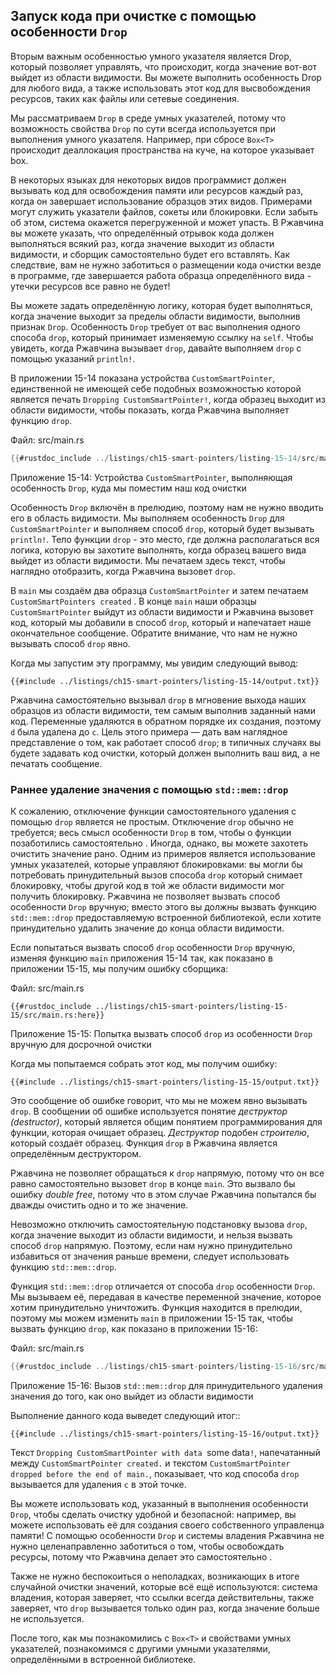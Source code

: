 ## Запуск кода при очистке с помощью особенности `Drop`

Вторым важным особенностью умного указателя является Drop, который позволяет управлять, что происходит, когда значение вот-вот выйдет из области видимости. Вы можете выполнить особенность Drop для любого вида, а также использовать этот код для высвобождения ресурсов, таких как файлы или сетевые соединения.

Мы рассматриваем `Drop` в среде умных указателей, потому что возможность свойства `Drop` по сути всегда используется при выполнения умного указателя. Например, при сбросе `Box<T>` происходит деаллокация пространства на куче, на которое указывает box.

В некоторых языках для некоторых видов программист должен вызывать код для освобождения памяти или ресурсов каждый раз, когда он завершает использование образцов этих видов. Примерами могут служить указатели файлов, сокеты или блокировки. Если забыть об этом, система окажется перегруженной и может упасть. В Ржавчина вы можете указать, что определённый отрывок кода должен выполняться всякий раз, когда значение выходит из области видимости, и сборщик самостоятельно будет его вставлять. Как следствие, вам не нужно заботиться о размещении кода очистки везде в программе, где завершается работа образца определённого вида - утечки ресурсов все равно не будет!

Вы можете задать определённую логику, которая будет выполняться, когда значение выходит за пределы области видимости, выполнив признак `Drop`. Особенность `Drop` требует от вас выполнения одного способа `drop`, который принимает изменяемую ссылку на `self`. Чтобы увидеть, когда Ржавчина вызывает `drop`, давайте выполняем `drop` с помощью указаний `println!`.

В приложении 15-14 показана устройства `CustomSmartPointer`, единственной не имеющей себе подобных возможностью которой является печать `Dropping CustomSmartPointer!`, когда образец выходит из области видимости, чтобы показать, когда Ржавчина выполняет функцию `drop`.

<span class="filename">Файл: src/main.rs</span>

```rust
{{#rustdoc_include ../listings/ch15-smart-pointers/listing-15-14/src/main.rs}}
```

<span class="caption">Приложение 15-14: Устройства <code>CustomSmartPointer</code>, выполняющая особенность <code>Drop</code>, куда мы поместим наш код очистки</span>

Особенность `Drop` включён в прелюдию, поэтому нам не нужно вводить его в область видимости. Мы выполняем особенность `Drop` для `CustomSmartPointer` и выполняем способ `drop`, который будет вызывать `println!`. Тело функции `drop` - это место, где должна располагаться вся логика, которую вы захотите выполнять, когда образец вашего вида выйдет из области видимости. Мы печатаем здесь текст, чтобы наглядно отобразить, когда Ржавчина вызовет `drop`.

В `main` мы создаём два образца `CustomSmartPointer` и затем печатаем `CustomSmartPointers created` . В конце `main` наши образцы `CustomSmartPointer` выйдут из области видимости и Ржавчина вызовет код, который мы добавили в способ `drop`, который и напечатает наше окончательное сообщение. Обратите внимание, что нам не нужно вызывать способ `drop` явно.

Когда мы запустим эту программу, мы увидим следующий вывод:

```console
{{#include ../listings/ch15-smart-pointers/listing-15-14/output.txt}}
```

Ржавчина самостоятельно вызывал `drop` в мгновение выхода наших образцов из области видимости, тем самым выполнив заданный нами код. Переменные удаляются в обратном порядке их создания, поэтому `d` была удалена до `c`. Цель этого примера — дать вам наглядное представление о том, как работает способ `drop`; в типичных случаях вы будете задавать код очистки, который должен выполнить ваш вид, а не печатать сообщение.

### Раннее удаление значения с помощью `std::mem::drop`

К сожалению, отключение функции самостоятельного удаления с помощью `drop` является не простым. Отключение `drop` обычно не требуется; весь смысл особенности `Drop` в том, чтобы о функции позаботились самостоятельно . Иногда, однако, вы можете захотеть очистить значение рано. Одним из примеров является использование умных указателей, которые управляют блокировками: вы могли бы потребовать принудительный вызов способа `drop` который снимает блокировку, чтобы другой код в той же области видимости мог получить блокировку. Ржавчина не позволяет вызвать способ особенности `Drop` вручную; вместо этого вы должны вызвать функцию `std::mem::drop` предоставляемую встроенной библиотекой, если хотите принудительно удалить значение до конца области видимости.

Если попытаться вызвать способ `drop` особенности `Drop` вручную, изменяя функцию `main` приложения 15-14 так, как показано в приложении 15-15, мы получим ошибку сборщика:

<span class="filename">Файл: src/main.rs</span>

```rust,ignore,does_not_compile
{{#rustdoc_include ../listings/ch15-smart-pointers/listing-15-15/src/main.rs:here}}
```

<span class="caption">Приложение 15-15: Попытка вызвать способ <code>drop</code> из особенности <code>Drop</code> вручную для досрочной очистки</span>

Когда мы попытаемся собрать этот код, мы получим ошибку:

```console
{{#include ../listings/ch15-smart-pointers/listing-15-15/output.txt}}
```

Это сообщение об ошибке говорит, что мы не можем явно вызывать `drop`. В сообщении об ошибке используется понятие *деструктор (destructor)*, который является общим понятием программирования для функции, которая очищает образец. *Деструктор* подобен *строителю*, который создаёт образец. Функция `drop` в Ржавчина является определённым деструктором.

Ржавчина не позволяет обращаться к `drop` напрямую, потому что он все равно самостоятельно вызовет `drop` в конце `main`. Это вызвало бы ошибку *double free*, потому что в этом случае Ржавчина попытался бы дважды очистить одно и то же значение.

Невозможно отключить самостоятельную подстановку вызова `drop`, когда значение выходит из области видимости, и нельзя вызвать способ `drop` напрямую. Поэтому, если нам нужно принудительно избавиться от значения раньше времени, следует использовать функцию `std::mem::drop`.

Функция `std::mem::drop` отличается от способа `drop` особенности `Drop`. Мы вызываем её, передавая в качестве переменной значение, которое хотим принудительно уничтожить. Функция находится в прелюдии, поэтому мы можем изменить `main` в приложении 15-15 так, чтобы вызвать функцию `drop`, как показано в приложении 15-16:

<span class="filename">Файл: src/main.rs</span>

```rust
{{#rustdoc_include ../listings/ch15-smart-pointers/listing-15-16/src/main.rs:here}}
```

<span class="caption">Приложение 15-16: Вызов <code>std::mem::drop</code> для принудительного удаления значения до того, как оно выйдет из области видимости</span>

Выполнение данного кода выведет следующий итог::

```console
{{#include ../listings/ch15-smart-pointers/listing-15-16/output.txt}}
```

Текст `Dropping CustomSmartPointer with data `some data`!`, напечатанный между `CustomSmartPointer created.` и текстом `CustomSmartPointer dropped before the end of main.`, показывает, что код способа `drop` вызывается для удаления `c` в этой точке.

Вы можете использовать код, указанный в выполнения особенности `Drop`, чтобы сделать очистку удобной и безопасной: например, вы можете использовать её для создания своего собственного управленца памяти! С помощью особенности `Drop` и системы владения Ржавчина не нужно целенаправленно заботиться о том, чтобы освобождать ресурсы, потому что Ржавчина делает это самостоятельно .

Также не нужно беспокоиться о неполадках, возникающих в итоге случайной очистки значений, которые всё ещё используются: система владения, которая заверяет, что ссылки всегда действительны, также заверяет, что `drop` вызывается только один раз, когда значение больше не используется.

После того, как мы познакомились с `Box<T>` и свойствами умных указателей, познакомимся с другими умными указателями, определёнными в встроенной библиотеке.

